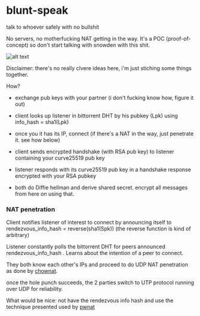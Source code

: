 # blunt-speak

talk to whoever safely with no bullshit

No servers, no motherfucking NAT getting in the way. It's a POC (proof-of-concept) so don't start talking with snowden with this shit.

![alt text](https://github.com/danoctavian/bluntly/blob/master/docs/chat-diagram.png "fuuak")

Disclaimer: there's no really clvere ideas here, i'm just stiching some things together.

How?

* exchange pub keys with your partner (i don't fucking know how, figure it out)

* client looks up listener in bittorrent DHT by his pubkey (Lpk) using info\_hash = sha1(Lpk)

* once you it has its IP, connect (if there's a NAT in the way, just penetrate it. see how below)

* client sends encrypted handshake (with RSA pub key) to listener containing your curve25519 pub key 

* listener responds with its curve25519 pub key in a handshake response encrypted with 
your RSA pubkey

* both do Diffie hellman and derive shared secret. encrypt all messages from here on using that.

### NAT penetration

Client notifies listener of interest to connect by announcing itself to rendezvous\_info\_hash =  reverse(sha1(Spk)) (the reverse function is kind of arbitrary)

Listener constantly polls the bittorrent DHT for peers announced rendezvous\_info\_hash . Learns about the intention of a peer to connect.

They both know each other's IPs and proceed to do UDP NAT penetration as done by [chownat]( http://samy.pl/chownat/).

once the hole punch succeeds, the 2 parties switch to UTP protocol running over UDP for reliability.

What would be nice: not have the rendezvous info hash and use the technique presented used by [pwnat](http://samy.pl/pwnat/)
